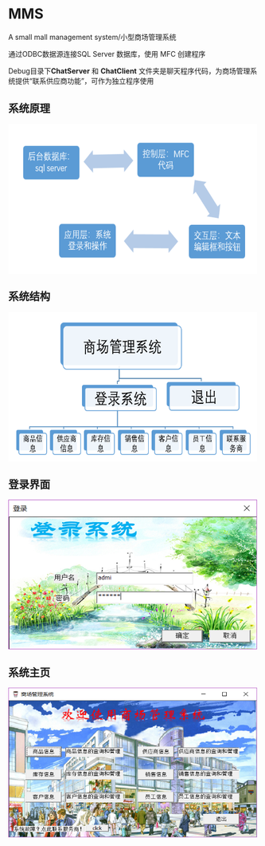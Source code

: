 # MMS
A small mall management system/小型商场管理系统

通过ODBC数据源连接SQL Server 数据库，使用 MFC 创建程序

Debug目录下**ChatServer** 和 **ChatClient** 文件夹是聊天程序代码，为商场管理系统提供“联系供应商功能”，可作为独立程序使用

## 系统原理
<img src="./photo/system.png" width = "500" height = "300" alt="系统原理" align=center />

## 系统结构
<img src="./photo/level.png" width = "500" height = "300" alt="系统结构" align=center />

## 登录界面
<img src="./photo/login.png" width = "500" height = "300" alt="登录界面" align=center />

## 系统主页
<img src="./photo/index.png" width = "500" height = "300" alt="系统主页" align=center />
